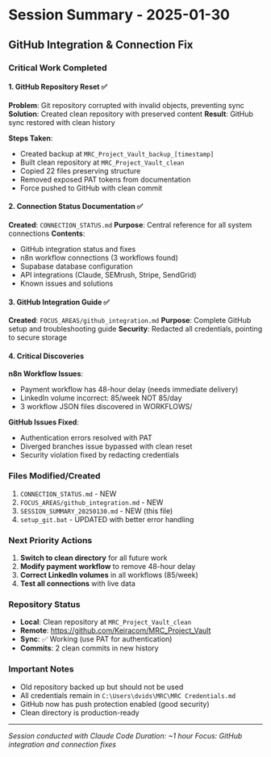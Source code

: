 # Session Summary - 2025-01-30
## GitHub Integration & Connection Fix

### Critical Work Completed

#### 1. GitHub Repository Reset ✅
**Problem**: Git repository corrupted with invalid objects, preventing sync
**Solution**: Created clean repository with preserved content
**Result**: GitHub sync restored with clean history

**Steps Taken**:
- Created backup at `MRC_Project_Vault_backup_[timestamp]`
- Built clean repository at `MRC_Project_Vault_clean`
- Copied 22 files preserving structure
- Removed exposed PAT tokens from documentation
- Force pushed to GitHub with clean commit

#### 2. Connection Status Documentation ✅
**Created**: `CONNECTION_STATUS.md`
**Purpose**: Central reference for all system connections
**Contents**:
- GitHub integration status and fixes
- n8n workflow connections (3 workflows found)
- Supabase database configuration
- API integrations (Claude, SEMrush, Stripe, SendGrid)
- Known issues and solutions

#### 3. GitHub Integration Guide ✅
**Created**: `FOCUS_AREAS/github_integration.md`
**Purpose**: Complete GitHub setup and troubleshooting guide
**Security**: Redacted all credentials, pointing to secure storage

#### 4. Critical Discoveries

**n8n Workflow Issues**:
- Payment workflow has 48-hour delay (needs immediate delivery)
- LinkedIn volume incorrect: 85/week NOT 85/day
- 3 workflow JSON files discovered in WORKFLOWS/

**GitHub Issues Fixed**:
- Authentication errors resolved with PAT
- Diverged branches issue bypassed with clean reset
- Security violation fixed by redacting credentials

### Files Modified/Created
1. `CONNECTION_STATUS.md` - NEW
2. `FOCUS_AREAS/github_integration.md` - NEW
3. `SESSION_SUMMARY_20250130.md` - NEW (this file)
4. `setup_git.bat` - UPDATED with better error handling

### Next Priority Actions
1. **Switch to clean directory** for all future work
2. **Modify payment workflow** to remove 48-hour delay
3. **Correct LinkedIn volumes** in all workflows (85/week)
4. **Test all connections** with live data

### Repository Status
- **Local**: Clean repository at `MRC_Project_Vault_clean`
- **Remote**: https://github.com/Keiracom/MRC_Project_Vault
- **Sync**: ✅ Working (use PAT for authentication)
- **Commits**: 2 clean commits in new history

### Important Notes
- Old repository backed up but should not be used
- All credentials remain in `C:\Users\dvids\MRC\MRC Credentials.md`
- GitHub now has push protection enabled (good security)
- Clean directory is production-ready

---
*Session conducted with Claude Code*
*Duration: ~1 hour*
*Focus: GitHub integration and connection fixes*